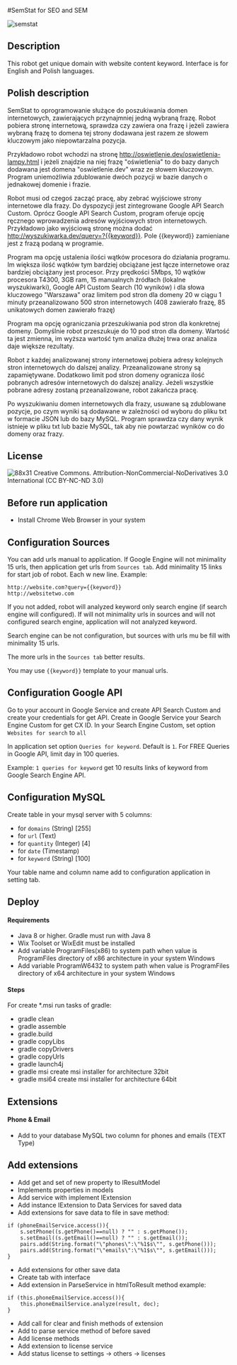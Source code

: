 #SemStat for SEO and SEM

![semstat](https://cloud.githubusercontent.com/assets/12084504/18876316/70449052-84c9-11e6-8359-4ddae7fbb030.jpg)

## Description
This robot get unique domain with website content keyword. Interface is for English and Polish languages.

## Polish description
SemStat to oprogramowanie służące do poszukiwania domen internetowych, zawierających przynajmniej jedną
wybraną frazę. Robot pobiera stronę internetową, sprawdza czy zawiera ona frazę i jeżeli zawiera wybraną frazę
to domena tej strony dodawana jest razem ze słowem kluczowym jako niepowtarzalna pozycja.

Przykładowo robot wchodzi na stronę http://oswietlenie.dev/oswietlenia-lampy.html i jeżeli znajdzie
na niej frazę "oświetlenia" to do bazy danych dodawana jest domena "oswietlenie.dev" wraz ze słowem kluczowym.
Program uniemożliwia zdublowanie dwóch pozycji w bazie danych o jednakowej domenie i frazie.

Robot musi od czegoś zacząć pracę, aby zebrać wyjściowe strony internetowe dla frazy. Do dyspozycji jest
zintegrowane Google API Search Custom. Oprócz Google API Search Custom, program oferuje opcję
ręcznego wprowadzenia adresów wyjściowych stron internetowych. Przykładowo jako wyjściową stronę
można dodać http://wyszukiwarka.dev/query=?{{keyword}}. Pole {{keyword}} zamieniane jest z 
frazą podaną w programie.

Program ma opcję ustalenia ilości wątków procesora do działania programu. Im większa ilość wątków
tym bardziej obciążane jest łącze internetowe oraz bardziej obciążany jest procesor. Przy prędkości
5Mbps, 10 wątków procesora T4300, 3GB ram, 15 manualnych źródłach (lokalne wyszukiwarki), Google API
Custom Search (10 wyników) i dla słowa kluczowego "Warszawa" oraz limitem pod stron dla domeny 20
w ciągu 1 minuty przeanalizowano 500 stron internetowych (408 zawierało frazę, 85 unikatowych domen zawierało frazę)

Program ma opcję ograniczania przeszukiwania pod stron dla konkretnej domeny. Domyślnie
robot przeszukuje do 10 pod stron dla domeny. Wartość ta jest zmienna, im wyższa wartość tym analiza dłużej
trwa oraz analiza daje większe rezultaty.

Robot z każdej analizowanej strony internetowej pobiera adresy kolejnych stron internetowych do dalszej
analizy. Przeanalizowane strony są zapamiętywane. Dodatkowo limit pod stron domeny ogranicza ilość
pobranych adresów internetowych do dalszej analizy. Jeżeli wszystkie pobrane adresy zostaną
przeanalizowane, robot zakańcza pracę.

Po wyszukiwaniu domen internetowych dla frazy, usuwane są zdublowane pozycje, po czym wyniki są dodawane 
w zależności od wyboru do pliku txt w formacie JSON lub do bazy MySQL. Program sprawdza czy dany wynik 
istnieje w pliku txt lub bazie MySQL, tak aby nie powtarzać wyników co do domeny oraz frazy.

## License

![88x31](https://cloud.githubusercontent.com/assets/12084504/18874988/46d29e30-84c4-11e6-97c7-0ffc2229e0eb.png)
Creative Commons. Attribution-NonCommercial-NoDerivatives 3.0 International (CC BY-NC-ND 3.0)

## Before run application
- Install Chrome Web Browser in your system

## Configuration Sources
You can add urls manual to application. If Google Engine will not minimality 15 urls, then application
get urls from ```Sources tab```. Add  minimality 15 links for start job of robot. Each w new line. Example:
```
http://website.com?query={{keyword}}
http://websitetwo.com
```

If you not added, robot will analyzed keyword only search engine (if search engine will configured).
If will not minimality urls in sources and will not configured search engine, application will not analyzed keyword.

Search engine can be not configuration, but sources with urls mu be fill with minimality 15 urls.

The more urls in the ```Sources tab``` better results.

You may use ```{{keyword}}``` template to your manual urls.

## Configuration Google API
Go to your account in Google Service and create API Search Custom and create
your credentials for get API. Create in Google Service your Search Engine Custom for get CX ID.
In your Search Engine Custom, set option ```Websites for search``` to ```all```

In application set option ```Queries for keyword```. Default is ```1```. 
For FREE Queries in Google API, limit day in 100 queries.

Example: ```1 queries for keyword``` get 10 results links of keyword from Google Search Engine API.

## Configuration MySQL
Create table in your mysql server with 5 columns:
- for ```domains``` (String) [255]
- for ```url``` (Text)
- for ```quantity``` (Integer) [4]
- for ```date``` (Timestamp)
- for ```keyword``` (String) [100]

Your table name and column name add to configuration application in setting tab.

## Deploy

#### Requirements

- Java 8 or higher. Gradle must run with Java 8
- Wix Toolset or WixEdit must be installed
- Add variable ProgramFiles(x86) to system path when value is ProgramFiles directory of x86 architecture in your system Windows
- Add variable ProgramW6432 to system path when value is ProgramFiles directory of x64 architecture in your system Windows

#### Steps

For create *.msi run tasks of gradle:

- gradle clean
- gradle assemble
- gradle.build
- gradle copyLibs
- gradle copyDrivers
- gradle copyUrls
- gradle launch4j
- gradle msi create msi installer for architecture 32bit
- gradle msi64 create msi installer for architecture 64bit

## Extensions

#### Phone & Email
- Add to your database MySQL two column for phones and emails (TEXT Type)

## Add extensions

- Add get and set of new property to IResultModel
- Implements properties in models
- Add service with implement IExtension
- Add instance IExtension to Data Services for saved data
- Add extensions for save data to file in save method:
```
if (phoneEmailService.access()){
    s.setPhone((s.getPhone()==null) ? "" : s.getPhone());
    s.setEmail((s.getEmail()==null) ? "" : s.getEmail());
    pairs.add(String.format("\"phones\":\"%1$s\"", s.getPhone()));
    pairs.add(String.format("\"emails\":\"%1$s\"", s.getEmail()));
}
```
- Add extensions for other save data
- Create tab with interface
- Add extension in ParseService in htmlToResult method example:
```
if (this.phoneEmailService.access()){
    this.phoneEmailService.analyze(result, doc);
}
```
- Add call for clear and finish methods of extension
- Add to parse service method of before saved
- Add license methods
- Add extension to license service
- Add status license to settings -> others -> licenses

